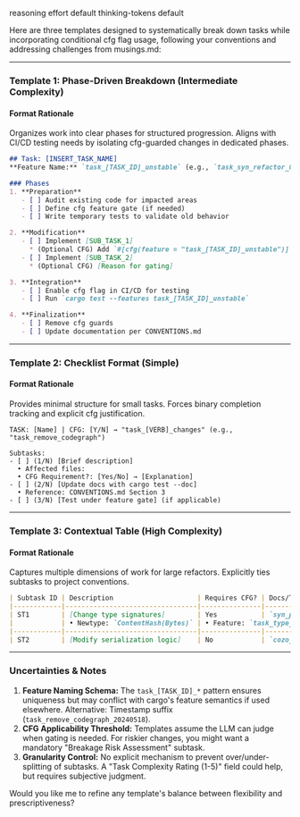 reasoning effort default
thinking-tokens default

Here are three templates designed to systematically break down tasks while incorporating conditional cfg flag usage, following your conventions and addressing challenges from musings.md:

---

### **Template 1: Phase-Driven Breakdown (Intermediate Complexity)**
#### Format Rationale
Organizes work into clear phases for structured progression. Aligns with CI/CD testing needs by isolating cfg-guarded changes in dedicated phases.

```markdown
## Task: [INSERT_TASK_NAME]  
**Feature Name:** `task_[TASK_ID]_unstable` (e.g., `task_syn_refactor_001`)  

### Phases  
1. **Preparation**  
   - [ ] Audit existing code for impacted areas  
   - [ ] Define cfg feature gate (if needed)  
   - [ ] Write temporary tests to validate old behavior  

2. **Modification**  
   - [ ] Implement [SUB_TASK_1]  
     * (Optional CFG) Add `#[cfg(feature = "task_[TASK_ID]_unstable")]` guard  
   - [ ] Implement [SUB_TASK_2]  
     * (Optional CFG) [Reason for gating]  

3. **Integration**  
   - [ ] Enable cfg flag in CI/CD for testing  
   - [ ] Run `cargo test --features task_[TASK_ID]_unstable`  

4. **Finalization**  
   - [ ] Remove cfg guards  
   - [ ] Update documentation per CONVENTIONS.md
```

---

### **Template 2: Checklist Format (Simple)**  
#### Format Rationale  
Provides minimal structure for small tasks. Forces binary completion tracking and explicit cfg justification.

```text
TASK: [Name] | CFG: [Y/N] → "task_[VERB]_changes" (e.g., "task_remove_codegraph")  

Subtasks:  
- [ ] (1/N) [Brief description]  
  • Affected files:  
  • CFG Requirement?: [Yes/No] → [Explanation]  
- [ ] (2/N) [Update docs with cargo test --doc]  
  • Reference: CONVENTIONS.md Section 3  
- [ ] (3/N) [Test under feature gate] (if applicable)  
```

---

### **Template 3: Contextual Table (High Complexity)**  
#### Format Rationale  
Captures multiple dimensions of work for large refactors. Explicitly ties subtasks to project conventions.

```markdown
| Subtask ID | Description                     | Requires CFG? | Docs/Tests Impacted     |  
|------------|---------------------------------|---------------|-------------------------|  
| ST1        | [Change type signatures]        | Yes           | `syn_parser/src/ast.rs` |  
|            | • Newtype: `ContentHash(Bytes)` | • Feature: `task_type_align` | • Add #[doc = "..."] |  
|------------|---------------------------------|---------------|-------------------------|  
| ST2        | [Modify serialization logic]    | No            | `cozo_adapter/mod.rs`   |  
```

---

### Uncertainties & Notes  
1. **Feature Naming Schema:** The `task_[TASK_ID]_*` pattern ensures uniqueness but may conflict with cargo's feature semantics if used elsewhere. Alternative: Timestamp suffix (`task_remove_codegraph_20240518`).  
2. **CFG Applicability Threshold:** Templates assume the LLM can judge when gating is needed. For riskier changes, you might want a mandatory "Breakage Risk Assessment" subtask.  
3. **Granularity Control:** No explicit mechanism to prevent over/under-splitting of subtasks. A "Task Complexity Rating (1-5)" field could help, but requires subjective judgment.

Would you like me to refine any template's balance between flexibility and prescriptiveness?
